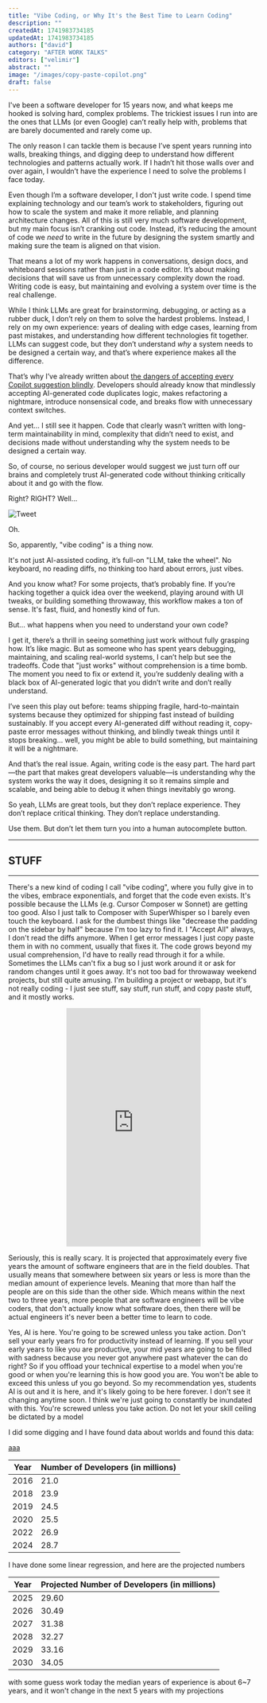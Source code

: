 ```yaml
---
title: "Vibe Coding, or Why It's the Best Time to Learn Coding"
description: ""
createdAt: 1741983734185
updatedAt: 1741983734185
authors: ["david"]
category: "AFTER WORK TALKS"
editors: ["velimir"]
abstract: ""
image: "/images/copy-paste-copilot.png"
draft: false
---
```

<script client:load src="/chart.min.js"></script>

I've been a software developer for 15 years now, and what keeps me hooked is solving hard, complex problems. The trickiest issues I run into are the ones that LLMs (or even Google) can’t really help with, problems that are barely documented and rarely come up.  

The only reason I can tackle them is because I’ve spent years running into walls, breaking things, and digging deep to understand how different technologies and patterns actually work. If I hadn’t hit those walls over and over again, I wouldn’t have the experience I need to solve the problems I face today.

Even though I’m a software developer, I don't just write code. I spend time explaining technology and our team’s work to stakeholders, figuring out how to scale the system and make it more reliable, and planning architecture changes. All of this is still very much software development, but my main focus isn’t cranking out code. Instead, it’s reducing the amount of code we *need* to write in the future by designing the system smartly and making sure the team is aligned on that vision.

That means a lot of my work happens in conversations, design docs, and whiteboard sessions rather than just in a code editor. It’s about making decisions that will save us from unnecessary complexity down the road. Writing code is easy, but maintaining and evolving a system over time is the real challenge.  

While I think LLMs are great for brainstorming, debugging, or acting as a rubber duck, I don’t rely on them to solve the hardest problems. Instead, I rely on my own experience: years of dealing with edge cases, learning from past mistakes, and understanding how different technologies fit together. LLMs can suggest code, but they don’t understand *why* a system needs to be designed a certain way, and that’s where experience makes all the difference.

That’s why I’ve already written about [the dangers of accepting every Copilot suggestion blindly](https://www.crocoder.dev/blog/copilot-copy-paste). Developers should already know that mindlessly accepting AI-generated code duplicates logic, makes refactoring a nightmare, introduce nonsensical code, and breaks flow with unnecessary context switches. 

And yet… I still see it happen. Code that clearly wasn’t written with long-term maintainability in mind, complexity that didn’t need to exist, and decisions made without understanding why the system needs to be designed a certain way. 

So, of course, no serious developer would suggest we just turn off our brains and completely trust AI-generated code without thinking critically about it and go with the flow. 

Right? RIGHT? Well...

![Tweet](/images/vibe-coding-or-why-is-this-the-best-time-to-learn-coding/tweet.png)

Oh.

So, apparently, "vibe coding" is a thing now.

It's not just AI-assisted coding, it’s full-on "LLM, take the wheel". No keyboard, no reading diffs, no thinking too hard about errors, just vibes. 

And you know what? For some projects, that’s probably fine. If you’re hacking together a quick idea over the weekend, playing around with UI tweaks, or building something throwaway, this workflow makes a ton of sense. It's fast, fluid, and honestly kind of fun.

But... what happens when you need to understand your own code?

I get it, there’s a thrill in seeing something just work without fully grasping how. It’s like magic. But as someone who has spent years debugging, maintaining, and scaling real-world systems, I can’t help but see the tradeoffs. Code that "just works" without comprehension is a time bomb. The moment you need to fix or extend it, you’re suddenly dealing with a black box of AI-generated logic that you didn’t write and don’t really understand.

I’ve seen this play out before: teams shipping fragile, hard-to-maintain systems because they optimized for shipping fast instead of building sustainably. If you accept every AI-generated diff without reading it, copy-paste error messages without thinking, and blindly tweak things until it stops breaking… well, you might be able to build something, but maintaining it will be a nightmare.

And that’s the real issue. Again, writing code is the easy part. The hard part—the part that makes great developers valuable—is understanding why the system works the way it does, designing it so it remains simple and scalable, and being able to debug it when things inevitably go wrong.

So yeah, LLMs are great tools, but they don’t replace experience. They don’t replace critical thinking. They don’t replace understanding.

Use them. But don’t let them turn you into a human autocomplete button.



---

## STUFF

---


There's a new kind of coding I call "vibe coding", where you fully give in to the vibes, embrace exponentials, and forget that the code even exists. It's possible because the LLMs (e.g. Cursor Composer w Sonnet) are getting too good. Also I just talk to Composer with SuperWhisper so I barely even touch the keyboard. I ask for the dumbest things like "decrease the padding on the sidebar by half" because I'm too lazy to find it. I "Accept All" always, I don't read the diffs anymore. When I get error messages I just copy paste them in with no comment, usually that fixes it. The code grows beyond my usual comprehension, I'd have to really read through it for a while. Sometimes the LLMs can't fix a bug so I just work around it or ask for random changes until it goes away. It's not too bad for throwaway weekend projects, but still quite amusing. I'm building a project or webapp, but it's not really coding - I just see stuff, say stuff, run stuff, and copy paste stuff, and it mostly works.

<div style="display: flex; justify-content: center; width: 100%">
<iframe width="270" height="480" 
    src="https://www.youtube.com/embed/42S4YPUK8N4" 
    frameborder="0" 
    allow="accelerometer; autoplay; clipboard-write; encrypted-media; gyroscope; picture-in-picture" 
    allowfullscreen>
</iframe>
</div>

Seriously, this is really scary. It is projected that approximately every five years the amount of software engineers that are in the field doubles. That usually means that somewhere between six years or less is more than the median amount of experience levels. Meaning that more than half the people are on this side than the other side. Which means within the next two to three years, more people that are software engineers will be vibe coders, that don't actually know what software does, then there will be actual engineers it's never been a better time to learn to code.


Yes, AI is here. You're going to be screwed unless you take action. Don't sell your early years fro for productivity instead of learning. If you sell your early years to like you are productive, your mid years are going to be filled with sadness because you never got anywhere past whatever the can do right? So if you offload your technical expertise to a model when you're good or when you're learning this is how good you are. You won't be able to exceed this unless uf you go beyond. So my recommendation yes, students AI is out and it is here, and it's likely going to be here forever. I don't see it changing anytime soon. I think we're just going to constantly be inundated with this. You're screwed unless you take action. Do not let your skill ceiling be dictated by a model



I did some digging and I have found data about worlds and found this data:

[aaa](https://www.statista.com/statistics/627312/worldwide-developer-population/)


| Year | Number of Developers (in millions) |
|------|------------------------------------|
| 2016 | 21.0 |
| 2018 | 23.9 |
| 2019 | 24.5 |
| 2020 | 25.5 |
| 2022 | 26.9 |
| 2024 | 28.7 |

I have done some linear regression, and here are the projected numbers

| Year | Projected Number of Developers (in millions)  |
|------|--------|
| 2025 | 29.60  |
| 2026 | 30.49  |
| 2027 | 31.38  |
| 2028 | 32.27  |
| 2029 | 33.16  |
| 2030 | 34.05  |


with some guess work today the median years of experience is about 6~7 years, and it won't change in the next 5 years with my projections

<div>
  <canvas id="developers"></canvas>
</div>

<div>
  <canvas id="vibe"></canvas>
</div>

<script client:load>
  (() => {
  const ctx = document.getElementById('vibe');

  new Chart(ctx, {
    type: 'line',
    data: {
      labels: Array.from({ length: 2030 - 2024 + 1 }, (_, i) => (2024 + i).toString()),
      datasets: [
        {
          label: 'the rest of developers',
          data: [28.70, 26.98, 25.36, 23.84, 22.41, 21.06, 19.80],        
          borderWidth: 2,
          segment: {
            borderDash: ctx => {
              if (ctx.p0DataIndex >= 0) {
                return [6, 4];
              }
            }
          },
        },
        {
            label: 'vibe coders',
            data: [
              0, 2.62, 5.13, 7.54, 9.86, 12.10, 14.25
            ],
            borderWidth: 2,
          segment: {
          borderDash: ctx => {
            console.log(ctx, ctx.p0DataIndex)
            if (ctx.p0DataIndex >= 0) {
              return [6, 4];
            }
          }
        },
        },
      ]
    },
    options: {
      interaction: {
          mode: 'nearest',
          axis: 'x',
          intersect: false,
      },
      scales: {
        y: {
          stacked: true,
          suggestedMin: 15,
          suggestedMax: 40,
        }
      }
    }
  });
  })();
</script>

<script client:load>
  (() => {
  const ctx = document.getElementById('developers');

  new Chart(ctx, {
    type: 'line',
    data: {
      labels: Array.from({ length: 2030 - 2018 + 1 }, (_, i) => (2018 + i).toString()),
      datasets: [{
        label: 'world developer population in millions',
        data: [23.00, 23.90, 24.50, 25.60, 26.40, 27.70, 28.70, 29.60, 30.49, 31.38, 32.27, 33.16, 34.05],
        borderWidth: 2,
        segment: {
          borderDash: ctx => {
            console.log(ctx, ctx.p0DataIndex)
            if (ctx.p0DataIndex > 5) {
              return [6, 4];
            }
          }
        },
      }]
    },
    options: {
      interaction: {
          mode: 'nearest',
          axis: 'x',
          intersect: false,
      },
      scales: {
        y: {
          suggestedMin: 15,
          suggestedMax: 40,
        }
      }
    }
  });
  })();
</script>

